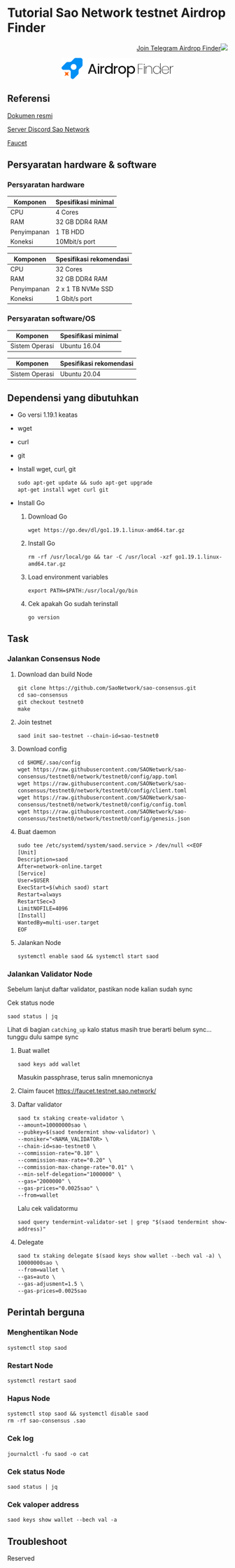 # Tutorial Sao Network testnet Airdrop Finder

<p style="font-size:14px" align="right">
<a href="https://t.me/airdropfind" target="_blank">Join Telegram Airdrop Finder<img src="https://user-images.githubusercontent.com/50621007/183283867-56b4d69f-bc6e-4939-b00a-72aa019d1aea.png" width="30"/></a>
</p>

<p align="center">
  <img height="auto" width="auto" src="https://raw.githubusercontent.com/bayy420-999/airdropfind/main/NavIcon.png">
</p>

## Referensi

[Dokumen resmi](https://docs.sao.network/)

[Server Discord Sao Network](https://discord.gg/7n5d9nTSJW)

[Faucet](https://faucet.testnet.sao.network/)

## Persyaratan hardware & software

### Persyaratan hardware

| Komponen | Spesifikasi minimal |
|----------|---------------------|
|CPU|4 Cores|
|RAM|32 GB DDR4 RAM|
|Penyimpanan|1 TB HDD|
|Koneksi|10Mbit/s port|

| Komponen | Spesifikasi rekomendasi |
|----------|---------------------|
|CPU|32 Cores|
|RAM|32 GB DDR4 RAM|
|Penyimpanan|2 x 1 TB NVMe SSD|
|Koneksi|1 Gbit/s port|

### Persyaratan software/OS

| Komponen | Spesifikasi minimal |
|----------|---------------------|
|Sistem Operasi|Ubuntu 16.04|

| Komponen | Spesifikasi rekomendasi |
|----------|---------------------|
|Sistem Operasi|Ubuntu 20.04|

## Dependensi yang dibutuhkan
   * Go versi 1.19.1 keatas
   * wget
   * curl
   * git

* Install wget, curl, git
  ```console
  sudo apt-get update && sudo apt-get upgrade
  apt-get install wget curl git
  ```

* Install Go
  1. Download Go
     ```console
     wget https://go.dev/dl/go1.19.1.linux-amd64.tar.gz
     ```
  2. Install Go
     ```console
     rm -rf /usr/local/go && tar -C /usr/local -xzf go1.19.1.linux-amd64.tar.gz
     ```
  3. Load environment variables
     ```console
     export PATH=$PATH:/usr/local/go/bin
     ```
  4. Cek apakah Go sudah terinstall
     ```console
     go version
     ```

## Task

### Jalankan Consensus Node

1. Download dan build Node
   ```console
   git clone https://github.com/SaoNetwork/sao-consensus.git
   cd sao-consensus
   git checkout testnet0
   make
   ```
2. Join testnet
   ```console
   saod init sao-testnet --chain-id=sao-testnet0
   ```
3. Download config
   ```console
   cd $HOME/.sao/config
   wget https://raw.githubusercontent.com/SAONetwork/sao-consensus/testnet0/network/testnet0/config/app.toml
   wget https://raw.githubusercontent.com/SAONetwork/sao-consensus/testnet0/network/testnet0/config/client.toml
   wget https://raw.githubusercontent.com/SAONetwork/sao-consensus/testnet0/network/testnet0/config/config.toml
   wget https://raw.githubusercontent.com/SAONetwork/sao-consensus/testnet0/network/testnet0/config/genesis.json
   ```

4. Buat daemon
   ```console
   sudo tee /etc/systemd/system/saod.service > /dev/null <<EOF
   [Unit]
   Description=saod
   After=network-online.target
   [Service]
   User=$USER
   ExecStart=$(which saod) start
   Restart=always
   RestartSec=3
   LimitNOFILE=4096
   [Install]
   WantedBy=multi-user.target
   EOF
   ```

5. Jalankan Node
   ```console
   systemctl enable saod && systemctl start saod
   ```

### Jalankan Validator Node

Sebelum lanjut daftar validator, pastikan node kalian sudah sync

Cek status node
```console
saod status | jq
```
Lihat di bagian `catching_up` kalo status masih true berarti belum sync... tunggu dulu sampe sync

1. Buat wallet
   ```console
   saod keys add wallet
   ```
   Masukin passphrase, terus salin mnemonicnya

2. Claim faucet
   https://faucet.testnet.sao.network/

3. Daftar validator
   ```console
   saod tx staking create-validator \
   --amount=10000000sao \
   --pubkey=$(saod tendermint show-validator) \
   --moniker="<NAMA_VALIDATOR> \
   --chain-id=sao-testnet0 \
   --commission-rate="0.10" \
   --commission-max-rate="0.20" \
   --commission-max-change-rate="0.01" \
   --min-self-delegation="1000000" \
   --gas="2000000" \
   --gas-prices="0.0025sao" \
   --from=wallet
   ```

   Lalu cek validatormu
   ```console
   saod query tendermint-validator-set | grep "$(saod tendermint show-address)"
   ```

4. Delegate
   ```console
   saod tx staking delegate $(saod keys show wallet --bech val -a) \
   10000000sao \
   --from=wallet \
   --gas=auto \
   --gas-adjusment=1.5 \
   --gas-prices=0.0025sao
   ```

## Perintah berguna

### Menghentikan Node
```console
systemctl stop saod
```

### Restart Node
```console
systemctl restart saod
```

### Hapus Node
```console
systemctl stop saod && systemctl disable saod
rm -rf sao-consensus .sao
```

### Cek log
```console
journalctl -fu saod -o cat
```

### Cek status Node
```console
saod status | jq
```

### Cek valoper address
```console
saod keys show wallet --bech val -a
```

## Troubleshoot
Reserved
